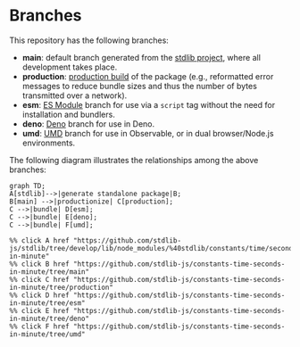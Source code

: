 <!--

@license Apache-2.0

Copyright (c) 2022 The Stdlib Authors.

Licensed under the Apache License, Version 2.0 (the "License");
you may not use this file except in compliance with the License.
You may obtain a copy of the License at

    http://www.apache.org/licenses/LICENSE-2.0

Unless required by applicable law or agreed to in writing, software
distributed under the License is distributed on an "AS IS" BASIS,
WITHOUT WARRANTIES OR CONDITIONS OF ANY KIND, either express or implied.
See the License for the specific language governing permissions and
limitations under the License.

-->

# Branches

This repository has the following branches:

-   **main**: default branch generated from the [stdlib project][stdlib-url], where all development takes place.
-   **production**: [production build][production-url] of the package (e.g., reformatted error messages to reduce bundle sizes and thus the number of bytes transmitted over a network).
-   **esm**: [ES Module][esm-url] branch for use via a `script` tag without the need for installation and bundlers.
-   **deno**: [Deno][deno-url] branch for use in Deno.
-   **umd**: [UMD][umd-url] branch for use in Observable, or in dual browser/Node.js environments.

The following diagram illustrates the relationships among the above branches:

```mermaid
graph TD;
A[stdlib]-->|generate standalone package|B;
B[main] -->|productionize| C[production];
C -->|bundle| D[esm];
C -->|bundle| E[deno];
C -->|bundle| F[umd];

%% click A href "https://github.com/stdlib-js/stdlib/tree/develop/lib/node_modules/%40stdlib/constants/time/seconds-in-minute"
%% click B href "https://github.com/stdlib-js/constants-time-seconds-in-minute/tree/main"
%% click C href "https://github.com/stdlib-js/constants-time-seconds-in-minute/tree/production"
%% click D href "https://github.com/stdlib-js/constants-time-seconds-in-minute/tree/esm"
%% click E href "https://github.com/stdlib-js/constants-time-seconds-in-minute/tree/deno"
%% click F href "https://github.com/stdlib-js/constants-time-seconds-in-minute/tree/umd"
```

[stdlib-url]: https://github.com/stdlib-js/stdlib/tree/develop/lib/node_modules/%40stdlib/constants/time/seconds-in-minute
[production-url]: https://github.com/stdlib-js/constants-time-seconds-in-minute/tree/production
[deno-url]: https://github.com/stdlib-js/constants-time-seconds-in-minute/tree/deno
[umd-url]: https://github.com/stdlib-js/constants-time-seconds-in-minute/tree/umd
[esm-url]: https://github.com/stdlib-js/constants-time-seconds-in-minute/tree/esm